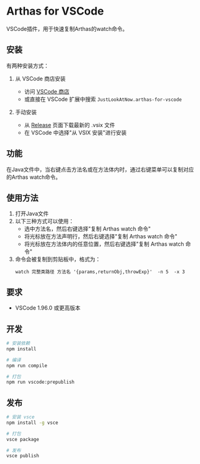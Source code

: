 # Arthas for VSCode

VSCode插件，用于快速复制Arthas的watch命令。

## 安装

有两种安装方式：

1. 从 VSCode 商店安装
   - 访问 [VSCode 商店](https://marketplace.visualstudio.com/items?itemName=JustLookAtNow.arthas-for-vscode)
   - 或直接在 VSCode 扩展中搜索 `JustLookAtNow.arthas-for-vscode`

2. 手动安装
   - 从 [Release](https://github.com/JustLookAtNow/arthas-for-vscode/releases) 页面下载最新的 .vsix 文件
   - 在 VSCode 中选择"从 VSIX 安装"进行安装

## 功能

在Java文件中，当右键点击方法名或在方法体内时，通过右键菜单可以复制对应的Arthas watch命令。

## 使用方法

1. 打开Java文件
2. 以下三种方式可以使用：
   - 选中方法名，然后右键选择"复制 Arthas watch 命令"
   - 将光标放在方法声明行，然后右键选择"复制 Arthas watch 命令"
   - 将光标放在方法体内的任意位置，然后右键选择"复制 Arthas watch 命令"
3. 命令会被复制到剪贴板中，格式为：
   ```
   watch 完整类路径 方法名 '{params,returnObj,throwExp}'  -n 5  -x 3
   ```

## 要求

- VSCode 1.96.0 或更高版本

## 开发

```bash
# 安装依赖
npm install

# 编译
npm run compile

# 打包
npm run vscode:prepublish
```

## 发布

```bash
# 安装 vsce
npm install -g vsce

# 打包
vsce package

# 发布
vsce publish
``` 